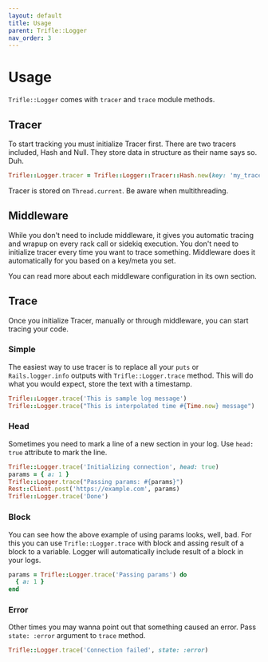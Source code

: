 ```yaml
---
layout: default
title: Usage
parent: Trifle::Logger
nav_order: 3
---
```


# Usage

`Trifle::Logger` comes with `tracer` and `trace` module methods.

## Tracer

To start tracking you must initialize Tracer first. There are two tracers included, Hash and Null. They store data in structure as their name says so. Duh.

```ruby
Trifle::Logger.tracer = Trifle::Logger::Tracer::Hash.new(key: 'my_trace', meta: {count: 1})
```

Tracer is stored on `Thread.current`. Be aware when multithreading.

## Middleware

While you don't need to include middleware, it gives you automatic tracing and wrapup on every rack call or sidekiq execution. You don't need to initialize tracer every time you want to trace something. Middleware does it automatically for you based on a key/meta you set.

You can read more about each middleware configuration in its own section.

## Trace

Once you initialize Tracer, manually or through middleware, you can start tracing your code.

### Simple

The easiest way to use tracer is to replace all your `puts` or `Rails.logger.info` outputs with `Trifle::Logger.trace` method. This will do what you would expect, store the text with a timestamp.

```ruby
Trifle::Logger.trace('This is sample log message')
Trifle::Logger.trace("This is interpolated time #{Time.now} message")
```

### Head

Sometimes you need to mark a line of a new section in your log. Use `head: true` attribute to mark the line.

```ruby
Trifle::Logger.trace('Initializing connection', head: true)
params = { a: 1 }
Trifle::Logger.trace("Passing params: #{params}")
Rest::Client.post('https://example.com', params)
Trifle::Logger.trace('Done')
```

### Block

You can see how the above example of using params looks, well, bad. For this you can use `Trifle::Logger.trace` with block and assing result of a block to a variable. Logger will automatically include result of a block in your logs.

```ruby
params = Trifle::Logger.trace('Passing params') do
  { a: 1 }
end
```

### Error

Other times you may wanna point out that something caused an error. Pass `state: :error` argument to `trace` method.

```ruby
Trifle::Logger.trace('Connection failed', state: :error)